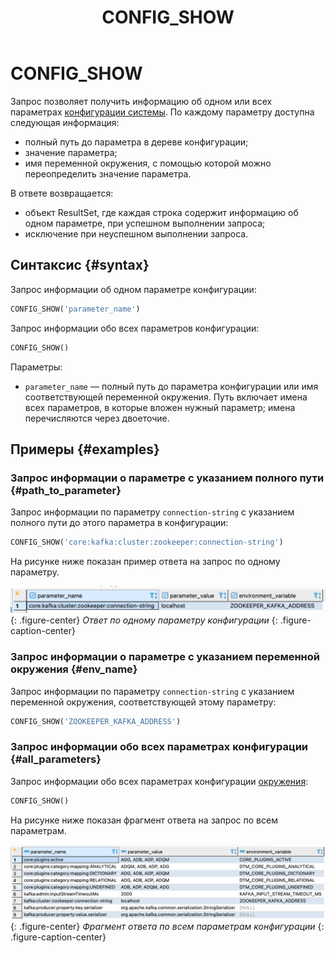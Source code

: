﻿---
layout: default
title: CONFIG_SHOW
nav_order: 10
parent: Запросы SQL+
grand_parent: Справочная информация
has_children: false
has_toc: false
---

# CONFIG_SHOW

Запрос позволяет получить информацию об одном или всех параметрах 
[конфигурации системы](../../../maintenance/configuration/system/system.md). По каждому параметру 
доступна следующая информация:
* полный путь до параметра в дереве конфигурации;
* значение параметра;
* имя переменной окружения, с помощью которой можно переопределить значение параметра.

В ответе возвращается:
* объект ResultSet, где каждая строка содержит информацию об одном параметре, при успешном выполнении запроса;
* исключение при неуспешном выполнении запроса.

## Синтаксис {#syntax}

Запрос информации об одном параметре конфигурации:
```sql
CONFIG_SHOW('parameter_name')
```

Запрос информации обо всех параметров конфигурации:
```sql
CONFIG_SHOW()
```

Параметры:
* `parameter_name` — полный путь до параметра конфигурации или имя соответствующей переменной окружения. Путь 
  включает имена всех параметров, в которые вложен нужный параметр; имена перечисляются через двоеточие.

## Примеры {#examples}

### Запрос информации о параметре с указанием полного пути {#path_to_parameter}

Запрос информации по параметру `connection-string` с указанием полного пути до этого параметра в конфигурации:

```sql
CONFIG_SHOW('core:kafka:cluster:zookeeper:connection-string')
```

На рисунке ниже показан пример ответа на запрос по одному параметру.

![](one_parameter.png)
{: .figure-center}
*Ответ по одному параметру конфигурации*
{: .figure-caption-center}

### Запрос информации о параметре с указанием переменной окружения {#env_name}

Запрос информации по параметру `connection-string` с указанием переменной окружения, соответствующей этому параметру:

```sql
CONFIG_SHOW('ZOOKEEPER_KAFKA_ADDRESS')
```

### Запрос информации обо всех параметрах конфигурации {#all_parameters}

Запрос информации обо всех параметрах конфигурации [окружения](../../../overview/main_concepts/environment/environment.md):

```sql
CONFIG_SHOW()
```

На рисунке ниже показан фрагмент ответа на запрос по всем параметрам.

![](all_parameters.png)
{: .figure-center}
*Фрагмент ответа по всем параметрам конфигурации*
{: .figure-caption-center}